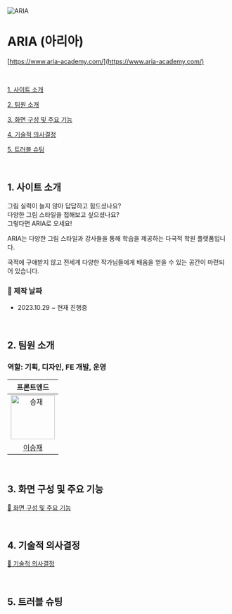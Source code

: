 ![ARIA](https://github.com/seungjaelee2684/aria-front-end/assets/135948012/69ca83d8-8666-4649-a5a8-f635a8b3110d)

# ARIA (아리아)
[https://www.aria-academy.com/](https://www.aria-academy.com/)

<br />

[1. 사이트 소개](#1-사이트-소개)

[2. 팀원 소개](#2-팀원-소개)

[3. 화면 구성 및 주요 기능](#3-화면-구성-및-주요-기능)

[4. 기술적 의사결정](#4-기술적-의사결정)

[5. 트러블 슈팅](#5-트러블-슈팅)

<br />

## 1. 사이트 소개

그림 실력이 늘지 않아 답답하고 힘드셨나요?
<br />
다양한 그림 스타일을 접해보고 싶으셨나요?
<br />
그렇다면 ARIA로 오세요!

ARIA는 다양한 그림 스타일과 강사들을 통해 학습을 제공하는 다국적 학원 플랫폼입니다.

국적에 구애받지 않고 전세계 다양한 작가님들에게 배움을 얻을 수 있는 공간이 마련되어 있습니다.
<br />

### 📆 제작 날짜
* 2023.10.29 ~ 현재 진행중

<br />

## 2. 팀원 소개

<h3>역할: 기획, 디자인, FE 개발, 운영</h3>
<table>
  <thead>
    <tr>
      <th align="center">프론트엔드</th>
    </tr>
  </thead>
  <tbody>
    <tr>
      <td align="center"><a target="_blank" rel="noopener noreferrer nofollow" href="https://avatars.githubusercontent.com/u/135948012s=400&u=9e8118cffef779128f2b653e7b8f09d99d7ab417&v=4"><img src="https://avatars.githubusercontent.com/u/135948012?s=400&u=9e8118cffef779128f2b653e7b8f09d99d7ab417&v=4" alt="승재" style="width: 100px"></img></a></td>
    </tr>
    <tr>
      <td align="center"><a href="https://github.com/seungjaelee2684">이승재</a></td>
    </tr>
  </tbody>
</table>

<br />

## 3. 화면 구성 및 주요 기능

[🔗 화면 구성 및 주요 기능](https://github.com/seungjaelee2684/aria-front-end/wiki/%ED%99%94%EB%A9%B4-%EA%B5%AC%EC%84%B1-%EB%B0%8F-%EC%A3%BC%EC%9A%94-%EA%B8%B0%EB%8A%A5)

<br />

## 4. 기술적 의사결정

[🔗 기술적 의사결정](https://github.com/seungjaelee2684/aria-front-end/wiki/%EA%B8%B0%EC%88%A0%EC%A0%81-%EC%9D%98%EC%82%AC%EA%B2%B0%EC%A0%95)

<br />

## 5. 트러블 슈팅

